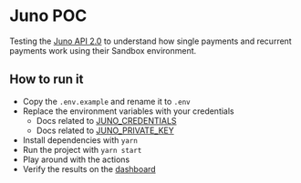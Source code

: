 # Juno POC

Testing the [Juno API 2.0](https://dev.juno.com.br/api/v2) to understand how single payments and recurrent payments work using their Sandbox environment.

## How to run it

- Copy the `.env.example` and rename it to `.env`
- Replace the environment variables with your credentials
  - Docs related to [JUNO_CREDENTIALS](https://dev.juno.com.br/api/v2#operation/getAccessToken)
  - Docs related to [JUNO_PRIVATE_KEY](https://dev.juno.com.br/api/v2#section/Servidor-de-Recursos)
- Install dependencies with `yarn`
- Run the project with `yarn start`
- Play around with the actions
- Verify the results on the [dashboard](https://sandbox.juno.com.br/#/chargeList)
